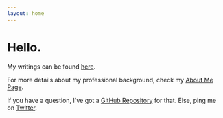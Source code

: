 ```yaml
---
layout: home
---
```

# Hello.

My writings can be found [here](http://mattschaar.com/posts).

For more details about my professional background, check my [About Me Page](http://mattschaar.com/about).

If you have a question, I've got a [GitHub Repository](https://github.com/schaar/ama/) for that. Else, ping me on [Twitter](https://twitter.com/mattschaar).
